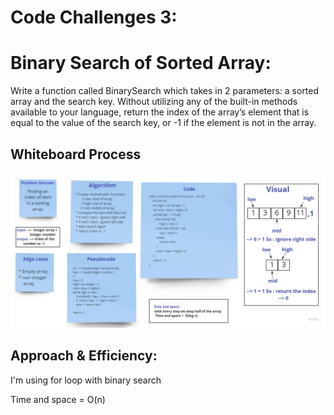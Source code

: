 # Code Challenges 3:

# Binary Search of Sorted Array:

 Write a function called BinarySearch which takes in 2 parameters: a sorted array and the search key. Without utilizing any of the built-in methods available to your language, return the index of the array’s element that is equal to the value of the search key, or -1 if the element is not in the array.


## Whiteboard Process
![whiteboard](./array-binary-search.jpg)

## Approach & Efficiency:

I'm using for loop with binary search

Time and space = O(n)
